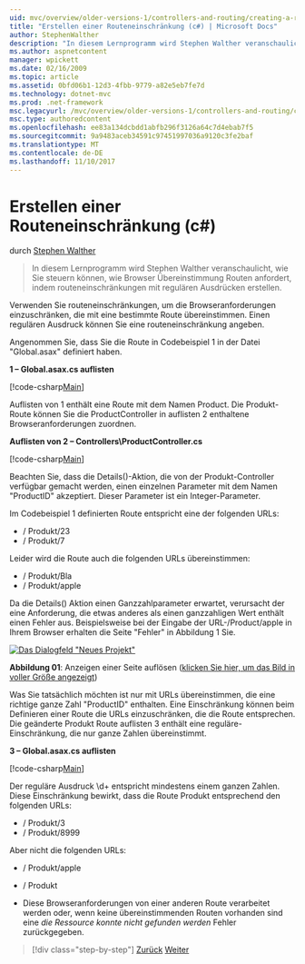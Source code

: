```yaml
---
uid: mvc/overview/older-versions-1/controllers-and-routing/creating-a-route-constraint-cs
title: "Erstellen einer Routeneinschränkung (c#) | Microsoft Docs"
author: StephenWalther
description: "In diesem Lernprogramm wird Stephen Walther veranschaulicht, wie Sie steuern können, wie Browser Übereinstimmung Routen anfordert, indem routeneinschränkungen mit regulären Ausdrücken erstellen."
ms.author: aspnetcontent
manager: wpickett
ms.date: 02/16/2009
ms.topic: article
ms.assetid: 0bfd06b1-12d3-4fbb-9779-a82e5eb7fe7d
ms.technology: dotnet-mvc
ms.prod: .net-framework
msc.legacyurl: /mvc/overview/older-versions-1/controllers-and-routing/creating-a-route-constraint-cs
msc.type: authoredcontent
ms.openlocfilehash: ee83a134dcbdd1abfb296f3126a64c7d4ebab7f5
ms.sourcegitcommit: 9a9483aceb34591c97451997036a9120c3fe2baf
ms.translationtype: MT
ms.contentlocale: de-DE
ms.lasthandoff: 11/10/2017
---
```

<a name="creating-a-route-constraint-c"></a>Erstellen einer Routeneinschränkung (c#)
====================
durch [Stephen Walther](https://github.com/StephenWalther)

> In diesem Lernprogramm wird Stephen Walther veranschaulicht, wie Sie steuern können, wie Browser Übereinstimmung Routen anfordert, indem routeneinschränkungen mit regulären Ausdrücken erstellen.


Verwenden Sie routeneinschränkungen, um die Browseranforderungen einzuschränken, die mit eine bestimmte Route übereinstimmen. Einen regulären Ausdruck können Sie eine routeneinschränkung angeben.

Angenommen Sie, dass Sie die Route in Codebeispiel 1 in der Datei "Global.asax" definiert haben.

**1 – Global.asax.cs auflisten**

[!code-csharp[Main](creating-a-route-constraint-cs/samples/sample1.cs)]

Auflisten von 1 enthält eine Route mit dem Namen Product. Die Produkt-Route können Sie die ProductController in auflisten 2 enthaltene Browseranforderungen zuordnen.

**Auflisten von 2 – Controllers\ProductController.cs**

[!code-csharp[Main](creating-a-route-constraint-cs/samples/sample2.cs)]

Beachten Sie, dass die Details()-Aktion, die von der Produkt-Controller verfügbar gemacht werden, einen einzelnen Parameter mit dem Namen "ProductID" akzeptiert. Dieser Parameter ist ein Integer-Parameter.

Im Codebeispiel 1 definierten Route entspricht eine der folgenden URLs:

- / Produkt/23
- / Produkt/7

Leider wird die Route auch die folgenden URLs übereinstimmen:

- / Produkt/Bla
- / Produkt/apple

Da die Details() Aktion einen Ganzzahlparameter erwartet, verursacht der eine Anforderung, die etwas anderes als einen ganzzahligen Wert enthält einen Fehler aus. Beispielsweise bei der Eingabe der URL-/Product/apple in Ihrem Browser erhalten die Seite "Fehler" in Abbildung 1 Sie.


[![Das Dialogfeld "Neues Projekt"](creating-a-route-constraint-cs/_static/image1.jpg)](creating-a-route-constraint-cs/_static/image1.png)

**Abbildung 01**: Anzeigen einer Seite auflösen ([klicken Sie hier, um das Bild in voller Größe angezeigt](creating-a-route-constraint-cs/_static/image2.png))


Was Sie tatsächlich möchten ist nur mit URLs übereinstimmen, die eine richtige ganze Zahl "ProductID" enthalten. Eine Einschränkung können beim Definieren einer Route die URLs einzuschränken, die die Route entsprechen. Die geänderte Produkt Route auflisten 3 enthält eine reguläre-Einschränkung, die nur ganze Zahlen übereinstimmt.

**3 – Global.asax.cs auflisten**

[!code-csharp[Main](creating-a-route-constraint-cs/samples/sample3.cs)]

Der reguläre Ausdruck \d+ entspricht mindestens einem ganzen Zahlen. Diese Einschränkung bewirkt, dass die Route Produkt entsprechend den folgenden URLs:

- / Produkt/3
- / Produkt/8999

Aber nicht die folgenden URLs:

- / Produkt/apple
- / Produkt

- Diese Browseranforderungen von einer anderen Route verarbeitet werden oder, wenn keine übereinstimmenden Routen vorhanden sind eine *die Ressource konnte nicht gefunden werden* Fehler zurückgegeben.

>[!div class="step-by-step"]
[Zurück](creating-custom-routes-cs.md)
[Weiter](creating-a-custom-route-constraint-cs.md)
